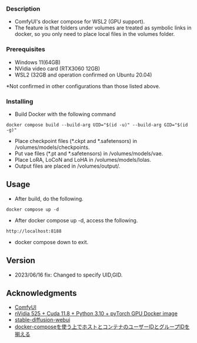 ### Description
* ComfyUI's docker compose for WSL2 (GPU support).
* The feature is that folders under volumes are treated as symbolic links in docker, so you only need to place local files in the volumes folder.

### Prerequisites

* Windows 11(64GB)
* NVidia video card (RTX3060 12GB)
* WSL2 (32GB and operation confirmed on Ubuntu 20.04)

*Not confirmed in other configurations than those listed above.

### Installing

* Build Docker with the following command
```
docker compose build --build-arg UID="$(id -u)" --build-arg GID="$(id -g)" 
```

* Place checkpoint files (*.ckpt and *.safetensors) in /volumes/models/checkpoints.
* Put vae files (*.pt and *.safetensors) in /volumes/models/vae.
* Place LoRA, LoCoN and LoHA in /volumes/models/lolas.
* Output files are placed in /volumes/output/.

## Usage

* After build, do the following.
```
docker compose up -d
```
* After docker compose up -d, access the following.
```
http://localhost:8188
```
* docker compose down to exit.

## Version

* 2023/06/16 fix: Changed to specify UID,GID.

## Acknowledgments

* [ComfyUI](https://github.com/comfyanonymous/ComfyUI) 
* [nVidia 525 + Cuda 11.8 + Python 3.10 + pyTorch GPU Docker image](https://dev.to/ordigital/nvidia-525-cuda-118-python-310-pytorch-gpu-docker-image-1l4a)
* [stable-diffusion-webui](https://github.com/AUTOMATIC1111/stable-diffusion-webui) 
* [docker-composeを使う上でホストとコンテナのユーザーIDとグループIDを揃える](https://qiita.com/ma-me/items/c80f7f8bf9a61cbd21f7)
